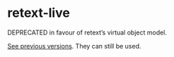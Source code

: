 # retext-live

DEPRECATED in favour of retext’s virtual object model.

[See previous versions](https://github.com/wooorm/retext-live/tree/b8bf46a2466fb2bfbe2f9f8430683a479dfe131a).
They can still be used.
